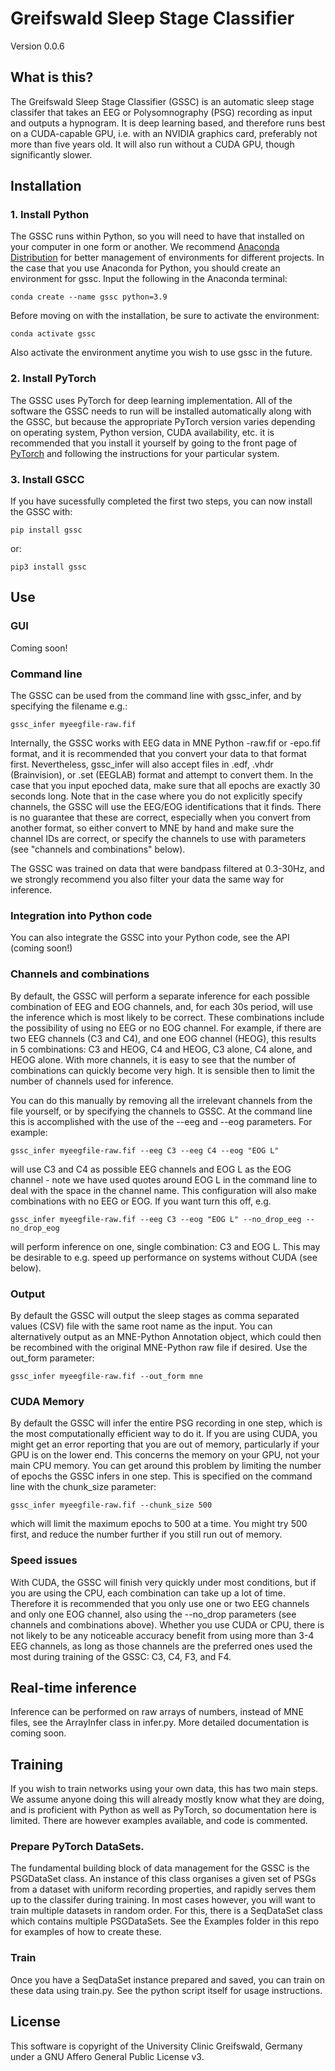 Greifswald Sleep Stage Classifier
=================================

Version 0.0.6

## What is this?

The Greifswald Sleep Stage Classifier (GSSC) is an automatic sleep stage
classifer that takes an EEG or Polysomnography (PSG) recording as input
and outputs a hypnogram. It is deep learning based, and therefore runs best
on a CUDA-capable GPU, i.e. with an NVIDIA graphics card, preferably not
more than five years old. It will also run without a CUDA GPU, though
significantly slower.

## Installation

### 1. Install Python
The GSSC runs within Python, so you will need to have that installed on your
computer in one form or another. We recommend
[Anaconda Distribution](https://www.anaconda.com/products/distribution)
for better management of environments for different projects.
In the case that you use Anaconda for Python, you should create an environment
for gssc. Input the following in the Anaconda terminal:

    conda create --name gssc python=3.9

Before moving on with the installation, be sure to activate the environment:

    conda activate gssc

Also activate the environment anytime you wish to use gssc in the future.

### 2. Install PyTorch
The GSSC uses PyTorch for deep learning implementation. All of the software
the GSSC needs to run will be installed automatically along with the GSSC, but
because the appropriate PyTorch version varies depending on operating system,
Python version, CUDA availability, etc. it is recommended that you install it
yourself by going to the front page of [PyTorch]("https://pytorch.org") and
following the instructions for your particular system.

### 3. Install GSCC
If you have sucessfully completed the first two steps, you can now install
the GSSC with:

    pip install gssc

or:

    pip3 install gssc

## Use

### GUI

Coming soon!

### Command line

The GSSC can be used from the command line with gssc_infer, and by specifying
the filename e.g.:

    gssc_infer myeegfile-raw.fif

Internally, the GSSC works with EEG data in MNE Python -raw.fif or -epo.fif
format, and it is recommended that you convert your data to that format first.
Nevertheless, gssc_infer will also accept files in .edf, .vhdr (Brainvision),
or .set (EEGLAB) format and attempt to convert them. In the case that you input
epoched data, make sure that all epochs are exactly 30 seconds long. Note that
in the case where you do not explicitly specify channels, the GSSC will use
the EEG/EOG identifications that it finds. There is no guarantee that these
are correct, especially when you convert from another format, so either convert
to MNE by hand and make sure the channel IDs are correct, or specify the
channels to use with parameters (see "channels and combinations" below).

The GSSC was trained on data that were bandpass filtered at 0.3-30Hz, and
we strongly recommend you also filter your data the same way for inference.

### Integration into Python code

You can also integrate the GSSC into your Python code, see the API
(coming soon!)

### Channels and combinations

By default, the GSSC will perform a separate inference for each possible
combination of EEG and EOG channels, and, for each 30s period, will use the
inference which is most likely to be correct. These combinations include the
possibility of using no EEG or no EOG channel. For example, if there are two
EEG channels (C3 and C4), and one EOG channel (HEOG), this results in 5
combinations: C3 and HEOG, C4 and HEOG, C3 alone, C4 alone, and HEOG alone.
With more channels, it is easy to see that the number of combinations can
quickly become very high. It is sensible then to limit the number of channels
used for inference.

You can do this manually by removing all the irrelevant channels from the file
yourself, or by specifying the channels to GSSC. At the command line this is
accomplished with the use of the --eeg and --eog parameters. For example:

    gssc_infer myeegfile-raw.fif --eeg C3 --eeg C4 --eog "EOG L"

will use C3 and C4 as possible EEG channels and EOG L as the EOG channel - note
we have used quotes around EOG L in the command line to deal with the space
in the channel name. This configuration will also make combinations with no
EEG or EOG. If you want turn this off, e.g.

    gssc_infer myeegfile-raw.fif --eeg C3 --eog "EOG L" --no_drop_eeg --no_drop_eog

will perform inference on one, single combination: C3 and EOG L. This may be
desirable to e.g. speed up performance on systems without CUDA (see below).

### Output
By default the GSSC will output the sleep stages as comma separated values
(CSV) file with the same root name as the input. You can alternatively output
as an MNE-Python Annotation object, which could then be recombined with the
original MNE-Python raw file if desired. Use the out_form parameter:

    gssc_infer myeegfile-raw.fif --out_form mne

### CUDA Memory
By default the GSSC will infer the entire PSG recording in one step, which is
the most computationally efficient way to do it. If you are using CUDA, you
might get an error reporting that you are out of memory, particularly if your
GPU is on the lower end. This concerns the memory on your GPU, not your main
CPU memory. You can get around this problem by limiting the number of epochs
the GSSC infers in one step. This is specified on the command line with the
chunk_size parameter:

    gssc_infer myeegfile-raw.fif --chunk_size 500

which will limit the maximum epochs to 500 at a time. You might try 500 first,
and reduce the number further if you still run out of memory.

### Speed issues
With CUDA, the GSSC will finish very quickly under most conditions, but if you
are using the CPU, each combination can take up a lot of time. Therefore it is
recommended that you only use one or two EEG channels and only one EOG channel,
also using the --no_drop parameters (see channels and combinations above).
Whether you use CUDA or CPU, there is not likely to be any noticeable accuracy
benefit from using more than 3-4 EEG channels, as long as those channels are
the preferred ones used the most during training of the GSSC: C3, C4, F3,
and F4.

## Real-time inference

Inference can be performed on raw arrays of numbers, instead of MNE files,
see the ArrayInfer class in infer.py. More detailed documentation is coming
soon.

## Training

If you wish to train networks using your own data, this has two main steps.
We assume anyone doing this will already mostly know what they are doing, and
is proficient with Python as well as PyTorch, so documentation here is limited.
There are however examples available, and code is commented.

### Prepare PyTorch DataSets.

The fundamental building block of data management for the GSSC is the
PSGDataSet class. An instance of this class organises a given set of PSGs from
a dataset with uniform recording properties, and rapidly serves them up to the
classifer during training. In most cases however, you will want to train
multiple datasets in random order. For this, there is a SeqDataSet class
which contains multiple PSGDataSets. See the Examples folder in this repo
for examples of how to create these.

### Train
Once you have a SeqDataSet instance prepared and saved, you can train on these
data using train.py. See the python script itself for usage instructions.

## License

This software is copyright of the University Clinic Greifswald, Germany
under a GNU Affero General Public License v3.
